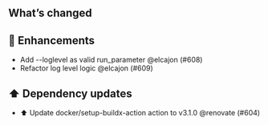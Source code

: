 ## What’s changed
## 🚀 Enhancements

- Add --loglevel as valid run_parameter @elcajon (#608)
- Refactor log level logic @elcajon (#609)

## ⬆️ Dependency updates

- ⬆️ Update docker/setup-buildx-action action to v3.1.0 @renovate (#604)
